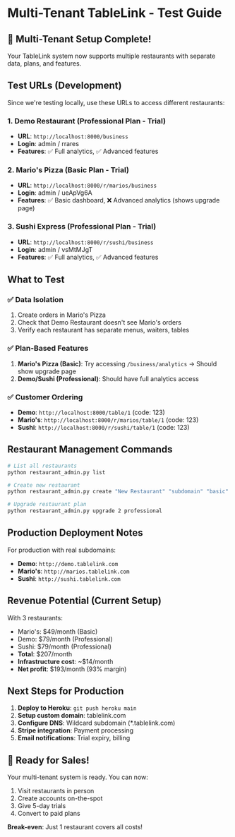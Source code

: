 # Multi-Tenant TableLink - Test Guide

## 🎉 Multi-Tenant Setup Complete!

Your TableLink system now supports multiple restaurants with separate data, plans, and features.

## Test URLs (Development)

Since we're testing locally, use these URLs to access different restaurants:

### 1. Demo Restaurant (Professional Plan - Trial)
- **URL**: `http://localhost:8000/business`
- **Login**: admin / rrares
- **Features**: ✅ Full analytics, ✅ Advanced features

### 2. Mario's Pizza (Basic Plan - Trial)  
- **URL**: `http://localhost:8000/r/marios/business`
- **Login**: admin / ueApVg6A
- **Features**: ✅ Basic dashboard, ❌ Advanced analytics (shows upgrade page)

### 3. Sushi Express (Professional Plan - Trial)
- **URL**: `http://localhost:8000/r/sushi/business`  
- **Login**: admin / vsMtMJgT
- **Features**: ✅ Full analytics, ✅ Advanced features

## What to Test

### ✅ Data Isolation
1. Create orders in Mario's Pizza
2. Check that Demo Restaurant doesn't see Mario's orders
3. Verify each restaurant has separate menus, waiters, tables

### ✅ Plan-Based Features
1. **Mario's Pizza (Basic)**: Try accessing `/business/analytics` → Should show upgrade page
2. **Demo/Sushi (Professional)**: Should have full analytics access

### ✅ Customer Ordering
- **Demo**: `http://localhost:8000/table/1` (code: 123)
- **Mario's**: `http://localhost:8000/r/marios/table/1` (code: 123)  
- **Sushi**: `http://localhost:8000/r/sushi/table/1` (code: 123)

## Restaurant Management Commands

```bash
# List all restaurants
python restaurant_admin.py list

# Create new restaurant
python restaurant_admin.py create "New Restaurant" "subdomain" "basic"

# Upgrade restaurant plan
python restaurant_admin.py upgrade 2 professional
```

## Production Deployment Notes

For production with real subdomains:
- **Demo**: `http://demo.tablelink.com`
- **Mario's**: `http://marios.tablelink.com`
- **Sushi**: `http://sushi.tablelink.com`

## Revenue Potential (Current Setup)

With 3 restaurants:
- Mario's: $49/month (Basic)
- Demo: $79/month (Professional) 
- Sushi: $79/month (Professional)
- **Total**: $207/month
- **Infrastructure cost**: ~$14/month
- **Net profit**: $193/month (93% margin)

## Next Steps for Production

1. **Deploy to Heroku**: `git push heroku main`
2. **Setup custom domain**: tablelink.com
3. **Configure DNS**: Wildcard subdomain (*.tablelink.com)
4. **Stripe integration**: Payment processing
5. **Email notifications**: Trial expiry, billing

## 🚀 Ready for Sales!

Your multi-tenant system is ready. You can now:
1. Visit restaurants in person
2. Create accounts on-the-spot
3. Give 5-day trials
4. Convert to paid plans

**Break-even**: Just 1 restaurant covers all costs!
